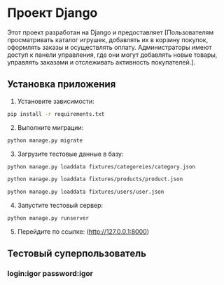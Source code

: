 # Проект Django

Этот проект разработан на Django и предоставляет [Пользователям просматривать каталог игрушек, добавлять их в корзину покупок, оформлять заказы и осуществлять оплату. Администраторы имеют доступ к панели управления, где они могут добавлять новые товары, управлять заказами и отслеживать активность покупателей.].

## Установка приложения

1. Установите зависимости:
```sh
pip install -r requirements.txt
```
2. Выполните миграции:
```sh
python manage.py migrate
```
 3. Загрузите тестовые данные в базу:
 ```sh
 python manage.py loaddata fixtures/categoreies/category.json
 ```
 ```sh
 python manage.py loaddata fixtures/products/product.json
 ```
 ```sh
 python manage.py loaddata fixtures/users/user.json
 ```
 4. Запустите тестовый сервер:
  ```sh
 python manage.py runserver
 ```
5. Перейдите по ссылке: (http://127.0.0.1:8000)

## Тестовый суперпользователь
### login:igor password:igor
